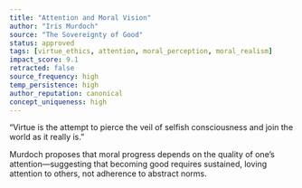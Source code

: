```yaml
---
title: "Attention and Moral Vision"
author: "Iris Murdoch"
source: "The Sovereignty of Good"
status: approved
tags: [virtue_ethics, attention, moral_perception, moral_realism]
impact_score: 9.1
retracted: false
source_frequency: high
temp_persistence: high
author_reputation: canonical
concept_uniqueness: high
---
```


“Virtue is the attempt to pierce the veil of selfish consciousness and join the world as it really is.”

Murdoch proposes that moral progress depends on the quality of one’s attention—suggesting that becoming good requires sustained, loving attention to others, not adherence to abstract norms.
